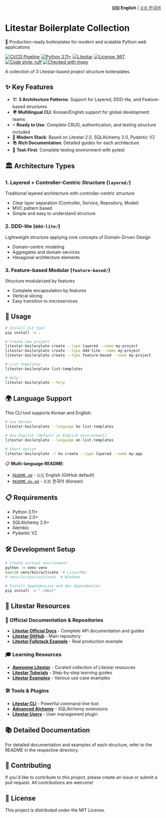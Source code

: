 <p align="right">
  <strong>🇺🇸 English</strong> |
  <a href="README.ko.md">🇰🇷 한국어</a>
</p>

# Litestar Boilerplate Collection

🚀 Production-ready boilerplates for modern and scalable Python web applications

[![CI/CD Pipeline](https://github.com/dan1901/litestar-boilerplate/workflows/CI%2FCD%20Pipeline/badge.svg)](https://github.com/dan1901/litestar-boilerplate/actions)
[![Python 3.11+](https://img.shields.io/badge/python-3.11+-blue.svg)](https://www.python.org/downloads/)
[![Litestar](https://img.shields.io/badge/Litestar-2.0+-green.svg)](https://litestar.dev/)
[![License: MIT](https://img.shields.io/badge/License-MIT-yellow.svg)](https://opensource.org/licenses/MIT)
[![Code style: ruff](https://img.shields.io/endpoint?url=https://raw.githubusercontent.com/astral-sh/ruff/main/assets/badge/v2.json)](https://github.com/astral-sh/ruff)
[![Checked with mypy](https://www.mypy-lang.org/static/mypy_badge.svg)](https://mypy-lang.org/)

A collection of 3 Litestar-based project structure boilerplates.

## ✨ Key Features

- 🏗️ **3 Architecture Patterns**: Support for Layered, DDD-lite, and Feature-based structures
- 🌍 **Multilingual CLI**: Korean/English support for global development teams
- ⚡ **Ready to Use**: Complete CRUD, authentication, and testing structure included
- 🔧 **Modern Stack**: Based on Litestar 2.0, SQLAlchemy 2.0, Pydantic V2
- 📚 **Rich Documentation**: Detailed guides for each architecture
- 🧪 **Test-First**: Complete testing environment with pytest

## 🏛️ Architecture Types

### 1. Layered + Controller-Centric Structure (`layered/`)
Traditional layered architecture with controller-centric structure
- Clear layer separation (Controller, Service, Repository, Model)
- MVC pattern based
- Simple and easy to understand structure

### 2. DDD-lite (`ddd-lite/`)
Lightweight structure applying core concepts of Domain-Driven Design
- Domain-centric modeling
- Aggregates and domain services
- Hexagonal architecture elements

### 3. Feature-based Modular (`feature-based/`)
Structure modularized by features
- Complete encapsulation by features
- Vertical slicing
- Easy transition to microservices

## 🚀 Usage

```bash
# Install CLI tool
pip install -e .

# Create new project
litestar-boilerplate create --type layered --name my-project
litestar-boilerplate create --type ddd-lite --name my-project
litestar-boilerplate create --type feature-based --name my-project

# List templates
litestar-boilerplate list-templates

# Help
litestar-boilerplate --help
```

## 🌍 Language Support

This CLI tool supports Korean and English:

```bash
# Use Korean
litestar-boilerplate --language ko list-templates

# Use English (default in English environment)
litestar-boilerplate --language en list-templates

# Short option
litestar-boilerplate -l ko create --type layered --name my-app
```

📋 **Multi-language README**:
- [`README.md`](README.md) - 🇺🇸 English (GitHub default)
- [`README.ko.md`](README.ko.md) - 🇰🇷 한국어 (Korean)

## 📋 Requirements

- Python 3.11+
- Litestar 2.0+
- SQLAlchemy 2.0+
- Alembic
- Pydantic V2

## 🛠️ Development Setup

```bash
# Create virtual environment
python -m venv venv
source venv/bin/activate  # Linux/Mac
# venv\Scripts\activate  # Windows

# Install dependencies and dev dependencies
pip install -e ".[dev]"
```

## 🧩 Litestar Resources

### 📖 Official Documentation & Repositories
- [**Litestar Official Docs**](https://docs.litestar.dev/) - Complete API documentation and guides
- [**Litestar GitHub**](https://github.com/litestar-org/litestar) - Main repository
- [**Litestar Fullstack Example**](https://github.com/litestar-org/litestar-fullstack) - Real production example

### 🎓 Learning Resources
- [**Awesome Litestar**](https://github.com/litestar-org/awesome-litestar) - Curated collection of Litestar resources
- [**Litestar Tutorials**](https://docs.litestar.dev/latest/tutorials/) - Step-by-step learning guides
- [**Litestar Examples**](https://github.com/litestar-org/litestar/tree/main/docs/examples) - Various use case examples

### 🛠️ Tools & Plugins
- [**Litestar CLI**](https://docs.litestar.dev/latest/usage/cli/) - Powerful command-line tool
- [**Advanced Alchemy**](https://github.com/litestar-org/advanced-alchemy) - SQLAlchemy extensions
- [**Litestar Users**](https://github.com/litestar-org/litestar-users) - User management plugin

## 📚 Detailed Documentation

For detailed documentation and examples of each structure, refer to the README in the respective directory.

## 🤝 Contributing

If you'd like to contribute to this project, please create an issue or submit a pull request. All contributions are welcome!

## 📄 License

This project is distributed under the MIT License.
